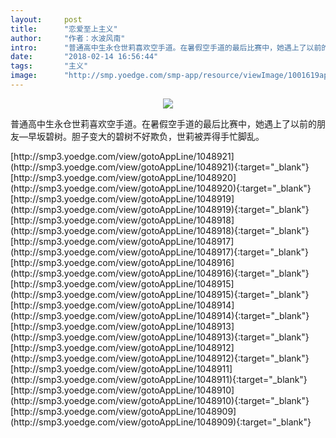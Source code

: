 ```yaml
---
layout:     post
title:      "恋爱至上主义"
author:     "作者：水波风南"
intro:      "普通高中生永仓世莉喜欢空手道。在暑假空手道的最后比赛中，她遇上了以前的朋友—早坂碧树。胆子变大的碧树不好欺负，世莉被弄得手忙脚乱。"
date:       "2018-02-14 16:56:44"
tags:       "主义"
image:      "http://smp.yoedge.com/smp-app/resource/viewImage/1001619appline.png"
---
```

<div style="text-align: center">
<p><img src="http://smp.yoedge.com/smp-app/resource/viewImage/1001619appline.png"/></p>
</div>
<p class="post-meta">
<span>普通高中生永仓世莉喜欢空手道。在暑假空手道的最后比赛中，她遇上了以前的朋友—早坂碧树。胆子变大的碧树不好欺负，世莉被弄得手忙脚乱。</span>
</p>
[http://smp3.yoedge.com/view/gotoAppLine/1048921](http://smp3.yoedge.com/view/gotoAppLine/1048921){:target="_blank"}
[http://smp3.yoedge.com/view/gotoAppLine/1048920](http://smp3.yoedge.com/view/gotoAppLine/1048920){:target="_blank"}
[http://smp3.yoedge.com/view/gotoAppLine/1048919](http://smp3.yoedge.com/view/gotoAppLine/1048919){:target="_blank"}
[http://smp3.yoedge.com/view/gotoAppLine/1048918](http://smp3.yoedge.com/view/gotoAppLine/1048918){:target="_blank"}
[http://smp3.yoedge.com/view/gotoAppLine/1048917](http://smp3.yoedge.com/view/gotoAppLine/1048917){:target="_blank"}
[http://smp3.yoedge.com/view/gotoAppLine/1048916](http://smp3.yoedge.com/view/gotoAppLine/1048916){:target="_blank"}
[http://smp3.yoedge.com/view/gotoAppLine/1048915](http://smp3.yoedge.com/view/gotoAppLine/1048915){:target="_blank"}
[http://smp3.yoedge.com/view/gotoAppLine/1048914](http://smp3.yoedge.com/view/gotoAppLine/1048914){:target="_blank"}
[http://smp3.yoedge.com/view/gotoAppLine/1048913](http://smp3.yoedge.com/view/gotoAppLine/1048913){:target="_blank"}
[http://smp3.yoedge.com/view/gotoAppLine/1048912](http://smp3.yoedge.com/view/gotoAppLine/1048912){:target="_blank"}
[http://smp3.yoedge.com/view/gotoAppLine/1048911](http://smp3.yoedge.com/view/gotoAppLine/1048911){:target="_blank"}
[http://smp3.yoedge.com/view/gotoAppLine/1048910](http://smp3.yoedge.com/view/gotoAppLine/1048910){:target="_blank"}
[http://smp3.yoedge.com/view/gotoAppLine/1048909](http://smp3.yoedge.com/view/gotoAppLine/1048909){:target="_blank"}


